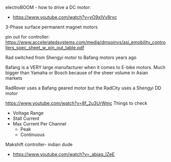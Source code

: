electroBOOM - how to drive a DC motor:
- https://www.youtube.com/watch?v=yO9xIVv8ryc

3-Phase surface permanent magnet motors

pin out for controller:
https://www.acceleratedsystems.com/media/dmsoinvs/asi_emobility_controllers_spec_sheet_w_pin_out_table.pdf

Rad switched from Shengyi motor to Bafang motors years ago

Bafang is a VERY large manufacturer when it comes to E-bike motors. Much bigger than Yamaha or Bosch because of the sheer volume in Asian markets

RadRover uses a Bafang geared motor but the RadCity uses a Shengyi DD motor

https://www.youtube.com/watch?v=8f_2u3UrWmc
Things to check
- Voltage Range
- Stall Current
- Max Current Per Channel
	- Peak
	- Continuous

Makshift controller- indian dude
- https://www.youtube.com/watch?v=_abiaq_IZeE